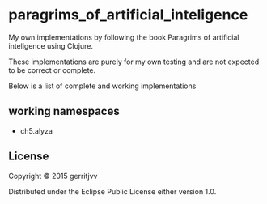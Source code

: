 # paragrims_of_artificial_inteligence


My own implementations by following the book Paragrims of artificial inteligence using Clojure.

These implementations are purely for my own testing and are not expected to be correct or complete.

Below is a list of complete and working implementations

## working namespaces

  * ch5.alyza

## License

Copyright © 2015 gerritjvv

Distributed under the Eclipse Public License either version 1.0.
